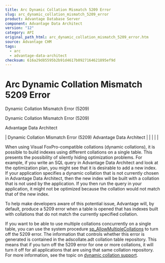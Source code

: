 ```yaml
---
title: Arc Dynamic Collation Mismatch 5209 Error
slug: arc_dynamic_collation_mismatch_5209_error
product: Advantage Database Server
component: Advantage Data Architect
version: "12"
category: API
original_path_html: arc_dynamic_collation_mismatch_5209_error.htm
source: Advantage CHM
tags:
  - arc
  - advantage-data-architect
checksum: 616a29d85595b2b91d4617b0927164621895ef9d
---
```


# Arc Dynamic Collation Mismatch 5209 Error

Dynamic Collation Mismatch Error (5209)

Dynamic Collation Mismatch Error (5209)

Advantage Data Architect

| Dynamic Collation Mismatch Error (5209)  Advantage Data Architect |  |  |  |  |

When using Visual FoxPro-compatible collations (dynamic collations), it is possible to build indexes using different collations on a single table. This presents the possibility of silently hiding optimization problems. For example, if you write an SQL query in Advantage Data Architect and look at the optimization plan, you might see that it is desirable to add a new index. If your application specifies a dynamic collation that is not currently chosen in Advantage Data Architect, then the new index will be built with a collation that is not used by the application. If you then run the query in your application, it might not be optimized because the collation would not match that of the new index.

To help make developers aware of this potential issue, Advantage will, by default, produce a 5209 error when a table is opened that has indexes built with collations that do not match the currently specified collation.

If you want to be able to use multiple collations concurrently on a single table, you can use the system procedure [sp\_AllowMultipleCollations](master_sp_allowmultiplecollations.md) to turn off the 5209 error. The information that controls whether this error is generated is contained in the adscollate.adt collation table repository. This means that if you turn off the 5209 error for one or more collations, it will turn it off for all applications that are using that same collation repository. For more information, see the topic on [dynamic collation support](master_collation_support.md).
